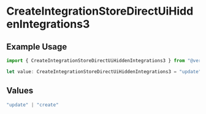 # CreateIntegrationStoreDirectUiHiddenIntegrations3

## Example Usage

```typescript
import { CreateIntegrationStoreDirectUiHiddenIntegrations3 } from "@vercel/sdk/models/createintegrationstoredirectop.js";

let value: CreateIntegrationStoreDirectUiHiddenIntegrations3 = "update";
```

## Values

```typescript
"update" | "create"
```